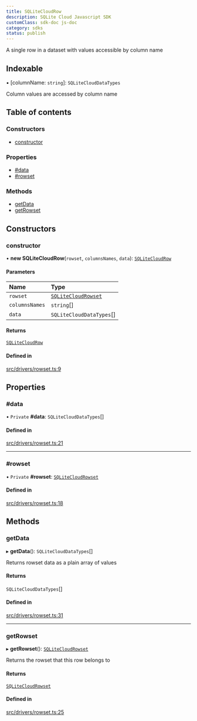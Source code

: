```yaml
---
title: SQLiteCloudRow
description: SQLite Cloud Javascript SDK
customClass: sdk-doc js-doc
category: sdks
status: publish
---
```


A single row in a dataset with values accessible by column name

## Indexable

▪ [columnName: `string`]: `SQLiteCloudDataTypes`

Column values are accessed by column name

## Table of contents

### Constructors

- [constructor](sqlitecloudrow#constructor)

### Properties

- [#data](sqlitecloudrow##data)
- [#rowset](sqlitecloudrow##rowset)

### Methods

- [getData](sqlitecloudrow#getdata)
- [getRowset](sqlitecloudrow#getrowset)

## Constructors

### constructor

• **new SQLiteCloudRow**(`rowset`, `columnsNames`, `data`): [`SQLiteCloudRow`](sqlitecloudrow)

#### Parameters

| Name | Type |
| :------ | :------ |
| `rowset` | [`SQLiteCloudRowset`](sqlitecloudrowset) |
| `columnsNames` | `string`[] |
| `data` | `SQLiteCloudDataTypes`[] |

#### Returns

[`SQLiteCloudRow`](sqlitecloudrow)

#### Defined in

<a href="https://github.com/sqlitecloud/sqlitecloud-js/blob/f7cd658/src/drivers/rowset.ts#L9" target="_blank">src/drivers/rowset.ts:9</a>

## Properties

### #data

• `Private` **#data**: `SQLiteCloudDataTypes`[]

#### Defined in

<a href="https://github.com/sqlitecloud/sqlitecloud-js/blob/f7cd658/src/drivers/rowset.ts#L21" target="_blank">src/drivers/rowset.ts:21</a>

___

### #rowset

• `Private` **#rowset**: [`SQLiteCloudRowset`](sqlitecloudrowset)

#### Defined in

<a href="https://github.com/sqlitecloud/sqlitecloud-js/blob/f7cd658/src/drivers/rowset.ts#L18" target="_blank">src/drivers/rowset.ts:18</a>

## Methods

### getData

▸ **getData**(): `SQLiteCloudDataTypes`[]

Returns rowset data as a plain array of values

#### Returns

`SQLiteCloudDataTypes`[]

#### Defined in

<a href="https://github.com/sqlitecloud/sqlitecloud-js/blob/f7cd658/src/drivers/rowset.ts#L31" target="_blank">src/drivers/rowset.ts:31</a>

___

### getRowset

▸ **getRowset**(): [`SQLiteCloudRowset`](sqlitecloudrowset)

Returns the rowset that this row belongs to

#### Returns

[`SQLiteCloudRowset`](sqlitecloudrowset)

#### Defined in

<a href="https://github.com/sqlitecloud/sqlitecloud-js/blob/f7cd658/src/drivers/rowset.ts#L25" target="_blank">src/drivers/rowset.ts:25</a>
